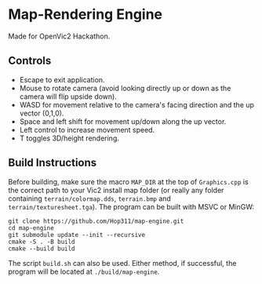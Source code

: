 
# Map-Rendering Engine

Made for OpenVic2 Hackathon.

## Controls
- Escape to exit application.
- Mouse to rotate camera (avoid looking directly up or down as the camera will flip upside down).
- WASD for movement relative to the camera's facing direction and the up vector (0,1,0).
- Space and left shift for movement up/down along the up vector.
- Left control to increase movement speed.
- T toggles 3D/height rendering.

## Build Instructions
Before building, make sure the macro `MAP_DIR` at the top of `Graphics.cpp` is the correct path to your Vic2 install map folder (or really any folder containing `terrain/colormap.dds`, `terrain.bmp` and `terrain/texturesheet.tga`).
The program can be built with MSVC or MinGW:
```
git clone https://github.com/Hop311/map-engine.git
cd map-engine
git submodule update --init --recursive
cmake -S . -B build
cmake --build build
```
The script `build.sh` can also be used. Either method, if successful, the program will be located at `./build/map-engine`.
